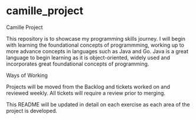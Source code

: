 # camille_project
Camille Project

This repository is to showcase my programming skills journey.  I will begin with learning the foundational concepts of programmming, working up to more advance concepts in languages such as Java and Go.
Java is a great language to begin learning as it is object-oriented, widely used and incorporates great foundational concepts of programming.

Ways of Working

Projects will be moved from the Backlog and tickets worked on and reviewed weekly.
All tickets will require a review prior to merging.

This README will be updated in detail on each exercise as each area of the project is developed.
